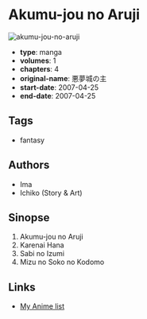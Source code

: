 # Akumu-jou no Aruji

![akumu-jou-no-aruji](https://cdn.myanimelist.net/images/manga/3/164914.jpg)

-   **type**: manga
-   **volumes**: 1
-   **chapters**: 4
-   **original-name**: 悪夢城の主
-   **start-date**: 2007-04-25
-   **end-date**: 2007-04-25

## Tags

-   fantasy

## Authors

-   Ima
-   Ichiko (Story & Art)

## Sinopse

1. Akumu-jou no Aruji
2. Karenai Hana
3. Sabi no Izumi
4. Mizu no Soko no Kodomo

## Links

-   [My Anime list](https://myanimelist.net/manga/93334/Akumu-jou_no_Aruji)
